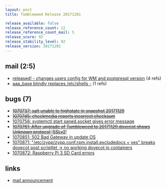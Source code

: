 ```yaml
---
layout: post
title: Tumbleweed Release 20171201

release_available: false
release_reference_count: 12
release_reference_count_mail: 5
release_score: 92
release_stability_level: 92
release_version: 20171201
---
```


## mail (2:5)

- [released! - changes users config for WM and postgresql version](https://lists.opensuse.org/opensuse-factory/2017-12/msg00087.html) (4 refs)
- [aaa_base blindly replaces /etc/shells -](https://lists.opensuse.org/opensuse-factory/2017-12/msg00075.html) (1 refs)

## bugs (7)

<!--more-->

- ~~[1070737: salt unable to highstate in snapshot 20171129](https://bugzilla.opensuse.org/show_bug.cgi?id=1070737)~~
- ~~[1070745: checkmedia reports incorrect checksum](https://bugzilla.opensuse.org/show_bug.cgi?id=1070745)~~
- [1070756: systemctl start saned.socket gives error message](https://bugzilla.opensuse.org/show_bug.cgi?id=1070756)
- ~~[1070761: After upgrade of Tumbleweed to 20171129 dovecot shows Unknown protocol 'SSLv2'](https://bugzilla.opensuse.org/show_bug.cgi?id=1070761)~~
- [1070851: 502 Bad Gateway in update OS](https://bugzilla.opensuse.org/show_bug.cgi?id=1070851)
- [1070871: "/etc/zypp/zypp.conf:rpm.install.excludedocs = yes" breaks dovecot post scriptlet -> no working dovecot in containers](https://bugzilla.opensuse.org/show_bug.cgi?id=1070871)
- [1070872: Raspberry Pi 3 SD Card errors](https://bugzilla.opensuse.org/show_bug.cgi?id=1070872)



## links

- [mail announcement](https://lists.opensuse.org/opensuse-factory/2017-12/msg00074.html)
